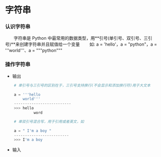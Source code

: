 # 字符串
### 认识字符串
&emsp;&emsp;字符串是 Python 中最常用的数据类型，用**引号(单引号、双引号、三引号)**来创建字符串并且赋值给一个变量
&emsp;&emsp;如: a = 'hello'，a = "python"，a = '''world'''、a = """python"""

### 操作字符串
*  输出


```python
    # 单引号与三引号的区别在于，三引号支持换行(不会显示和添加换行符)用于大文本
    
    a = '''hello
        world'''
    --------------------------
    >>> hello
             word

    # 单双引号混合写，用于引用或者英文，如
    
    a = " I'm a boy "
    -------------------------
    >>> I'm a boy
```


*  输入
